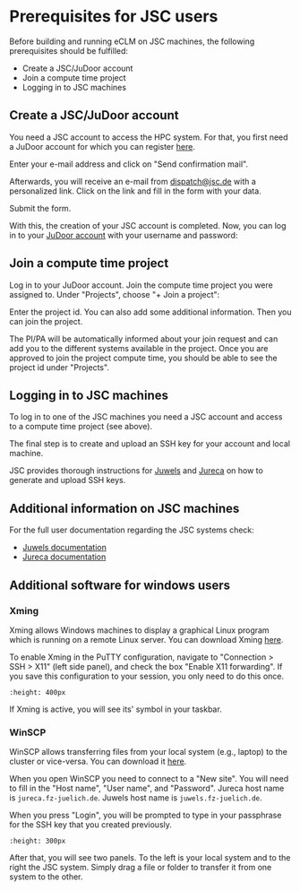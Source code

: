# Prerequisites for JSC users

Before building and running eCLM on JSC machines, the following prerequisites should be fulfilled:

* Create a JSC/JuDoor account
* Join a compute time project
* Logging in to JSC machines


## Create a JSC/JuDoor account

You need a JSC account to access the HPC system. For that, you first need a JuDoor account for which you can register <a href="https://judoor.fz-juelich.de/register" target="_blank">here</a>.

Enter your e-mail address and click on "Send confirmation mail".

Afterwards, you will receive an e-mail from dispatch@jsc.de with a personalized link. Click on the link and fill in the form with your data.

Submit the form.

With this, the creation of your JSC account is completed. Now, you can log in to your <a href="https://judoor.fz-juelich.de/login" target="_blank">JuDoor account</a> with your username and password:


## Join a compute time project

Log in to your JuDoor account. Join the compute time project you were assigned to. Under "Projects", choose "+ Join a project":

Enter the project id. You can also add some additional information. Then you can join the project.

The PI/PA will be automatically informed about your join request and can add you to the different systems available in the project. Once you are approved to join the project compute time, you should be able to see the project id under "Projects".

## Logging in to JSC machines

To log in to one of the JSC machines you need a JSC account and access to a compute time project (see above).

The final step is to create and upload an SSH key for your account and local machine.

JSC provides thorough instructions for <a href="https://apps.fz-juelich.de/jsc/hps/juwels/access.html#openssh-key-generation" target="_blank">Juwels</a> and <a href="https://apps.fz-juelich.de/jsc/hps/jureca/access.html#openssh-key-generation" target="_blank">Jureca</a> on how to generate and upload SSH keys.


## Additional information on JSC machines

For the full user documentation regarding the JSC systems check:

* <a href="https://apps.fz-juelich.de/jsc/hps/juwels/index.html" target="_blank">Juwels documentation</a>
* <a href="https://apps.fz-juelich.de/jsc/hps/jureca/index.html" target="_blank">Jureca documentation</a>

## Additional software for windows users

### Xming

Xming allows Windows machines to display a graphical Linux program which is running on a remote Linux server. You can download Xming <a href="http://www.straightrunning.com/XmingNotes/" target="_blank">here</a>.

To enable Xming in the PuTTY configuration, navigate to "Connection > SSH > X11" (left side panel), and check the box  "Enable X11 forwarding". If you save this configuration to your session, you only need to do this once.

```{image} ../../images/Putty_X11.png
:height: 400px 
```
<p>

If Xming is active, you will see its' symbol in your taskbar.

### WinSCP

WinSCP allows transferring files from your local system (e.g., laptop) to the cluster or vice-versa. You can download it <a href="https://winscp.net/eng/download.php" target="_blank">here</a>.

When you open WinSCP you need to connect to a "New site". You will need to fill in the "Host name", "User name", and "Password". Jureca host name is `jureca.fz-juelich.de`. Juwels host name is `juwels.fz-juelich.de`.

When you press "Login", you will be prompted to type in your passphrase for the SSH key that you created previously.

```{image} ../../images/winSCP.png
:height: 300px
``` 
<p>

After that, you will see two panels. To the left is your local system and to the right the JSC system. Simply drag a file or folder to transfer it from one system to the other.